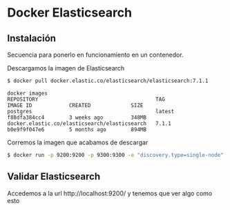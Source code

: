 # Docker Elasticsearch

## Instalación
Secuencia para ponerlo en funcionamiento en un contenedor. 

Descargamos la imagen de Elasticsearch
```bash
$ docker pull docker.elastic.co/elasticsearch/elasticsearch:7.1.1
```

```
docker images
REPOSITORY                                      TAG                 IMAGE ID            CREATED             SIZE
postgres                                        latest              f88dfa384cc4        3 weeks ago         348MB
docker.elastic.co/elasticsearch/elasticsearch   7.1.1               b0e9f9f047e6        5 months ago        894MB
```

Corremos la imagen que acabamos de descargar

```bash
$ docker run -p 9200:9200 -p 9300:9300 -e "discovery.type=single-node" docker.elastic.co/elasticsearch/elasticsearch:7.1.1
```

## Validar Elasticsearch

Accedemos a la url http://localhost:9200/ y tenemos que ver algo como esto

<img href="elastic_validar.png"/>



